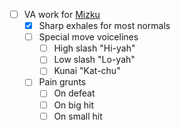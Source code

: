 - [ ] VA work for [Mizku](/docs/gameplay_spec/characters/mizku.md)
  - [x] Sharp exhales for most normals
  - [ ] Special move voicelines
    - [ ] High slash "Hi-yah"
    - [ ] Low slash "Lo-yah"
    - [ ] Kunai "Kat-chu"
  - [ ] Pain grunts
    - [ ] On defeat
    - [ ] On big hit
    - [ ] On small hit

